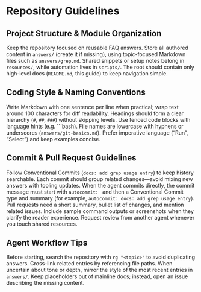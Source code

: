 # Repository Guidelines

## Project Structure & Module Organization
Keep the repository focused on reusable FAQ answers. Store all authored content in `answers/` (create it if missing), using topic-focused Markdown files such as `answers/grep.md`. Shared snippets or setup notes belong in `resources/`, while automation lives in `scripts/`. The root should contain only high-level docs (`README.md`, this guide) to keep navigation simple.

## Coding Style & Naming Conventions
Write Markdown with one sentence per line when practical; wrap text around 100 characters for diff readability. Headings should form a clear hierarchy (`#`, `##`, `###`) without skipping levels. Use fenced code blocks with language hints (e.g. ```bash). File names are lowercase with hyphens or underscores (`answers/git-basics.md`). Prefer imperative language (“Run”, “Select”) and keep examples concise.

## Commit & Pull Request Guidelines
Follow Conventional Commits (`docs: add grep usage entry`) to keep history searchable.
Each commit should group related changes—avoid mixing new answers with tooling updates.
When the agent commits directly, the commit message must start with `autocommit: ` and then a
Conventional Commit type and summary (for example, `autocommit: docs: add grep usage entry`).
Pull requests need a short summary, bullet list of changes, and mention related issues.
Include sample command outputs or screenshots when they clarify the reader experience.
Request review from another agent whenever you touch shared resources.

## Agent Workflow Tips
Before starting, search the repository with `rg "<topic>"` to avoid duplicating answers. Cross-link related entries by referencing file paths. When uncertain about tone or depth, mirror the style of the most recent entries in `answers/`. Keep placeholders out of mainline docs; instead, open an issue describing the missing content.
